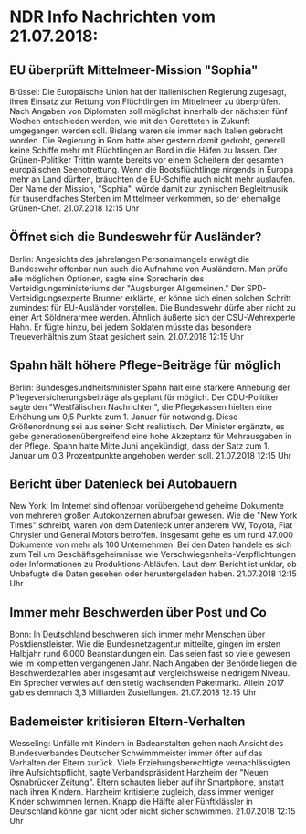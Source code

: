 # NDR Info Nachrichten vom 21.07.2018:


## EU überprüft Mittelmeer-Mission "Sophia"
Brüssel: Die Europäische Union hat der italienischen Regierung zugesagt, ihren Einsatz zur Rettung von Flüchtlingen im Mittelmeer zu überprüfen. Nach Angaben von Diplomaten soll möglichst innerhalb der nächsten fünf Wochen entschieden werden, wie mit den Geretteten in Zukunft umgegangen werden soll. Bislang waren sie immer nach Italien gebracht worden. Die Regierung in Rom hatte aber gestern damit gedroht, generell keine Schiffe mehr mit Flüchtlingen an Bord in die Häfen zu lassen. Der Grünen-Politiker Trittin warnte bereits vor einem Scheitern der gesamten europäischen Seenotrettung. Wenn die Bootsflüchtlinge nirgends in Europa mehr an Land dürften, bräuchten die EU-Schiffe auch nicht mehr auslaufen. Der Name der Mission, "Sophia", würde damit zur zynischen Begleitmusik für tausendfaches Sterben im Mittelmeer verkommen, so der ehemalige Grünen-Chef. 21.07.2018 12:15 Uhr 

## Öffnet sich die Bundeswehr für Ausländer?
Berlin: Angesichts des jahrelangen Personalmangels erwägt die Bundeswehr offenbar nun auch die Aufnahme von Ausländern. Man prüfe alle möglichen Optionen, sagte eine Sprecherin des Verteidigungsministeriums der "Augsburger Allgemeinen." Der SPD-Verteidigungsexperte Brunner erklärte, er könne sich einen solchen Schritt zumindest für EU-Ausländer vorstellen. Die Bundeswehr dürfe aber nicht zu einer Art Söldnerarmee werden. Ähnlich äußerte sich der CSU-Wehrexperte Hahn. Er fügte hinzu, bei jedem Soldaten müsste das besondere Treueverhältnis zum Staat gesichert sein. 21.07.2018 12:15 Uhr 

## Spahn hält höhere Pflege-Beiträge für möglich
Berlin: 	Bundesgesundheitsminister Spahn hält eine stärkere Anhebung der Pflegeversicherungsbeiträge als geplant für möglich. Der CDU-Politiker sagte den "Westfälischen Nachrichten", die Pflegekassen hielten eine Erhöhung um 0,5 Punkte zum 1. Januar für notwendig. Diese Größenordnung sei aus seiner Sicht realistisch. Der Minister ergänzte, es gebe generationenübergreifend eine hohe Akzeptanz für Mehrausgaben in der Pflege. Spahn hatte Mitte Juni angekündigt, dass der Satz zum 1. Januar um 0,3 Prozentpunkte angehoben werden soll. 21.07.2018 12:15 Uhr 

## Bericht über Datenleck bei Autobauern
New York: Im Internet sind offenbar vorübergehend geheime Dokumente von mehreren großen Autokonzernen abrufbar gewesen. Wie die "New York Times" schreibt, waren von dem Datenleck unter anderem VW, Toyota, Fiat Chrysler und General Motors betroffen. Insgesamt gehe es um rund 47.000 Dokumente von mehr als 100 Unternehmen. Bei den Daten handele es sich zum Teil um Geschäftsgeheimnisse wie Verschwiegenheits-Verpflichtungen oder Informationen zu Produktions-Abläufen. Laut dem Bericht ist unklar, ob Unbefugte die Daten gesehen oder heruntergeladen haben. 21.07.2018 12:15 Uhr 

## Immer mehr Beschwerden über Post und Co
Bonn: In Deutschland beschweren sich immer mehr Menschen über Postdienstleister. Wie die Bundesnetzagentur mitteilte, gingen im ersten Halbjahr rund 6.000 Beanstandungen ein. Das seien fast so viele gewesen wie im kompletten vergangenen Jahr. Nach Angaben der Behörde liegen die Beschwerdezahlen aber insgesamt auf vergleichsweise niedrigem Niveau. Ein Sprecher verwies auf den stetig wachsenden Paketmarkt. Allein 2017 gab es demnach 3,3 Milliarden Zustellungen. 21.07.2018 12:15 Uhr 

## Bademeister kritisieren Eltern-Verhalten
Wesseling: Unfälle mit Kindern in Badeanstalten gehen nach Ansicht des Bundesverbandes Deutscher Schwimmmeister immer öfter auf das Verhalten der Eltern zurück. Viele Erziehungsberechtigte vernachlässigten ihre Aufsichtspflicht, sagte Verbandspräsident Harzheim der "Neuen Osnabrücker Zeitung". Eltern schauten lieber auf ihr Smartphone, anstatt nach ihren Kindern. Harzheim kritisierte zugleich, dass immer weniger Kinder schwimmen lernen. Knapp die Hälfte aller Fünftklässler in Deutschland könne gar nicht oder nicht sicher schwimmen. 21.07.2018 12:15 Uhr 
